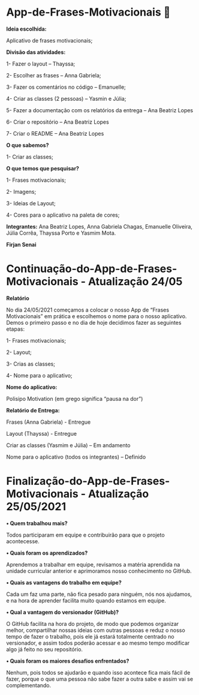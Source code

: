 
# App-de-Frases-Motivacionais 📃

**Ideia escolhida:** 

Aplicativo de frases motivacionais; 

**Divisão das atividades:**

1-	Fazer o layout – Thayssa; 

2-	Escolher as frases – Anna Gabriela; 

3-	Fazer os comentários no código – Emanuelle; 

4-	Criar as classes (2 pessoas) – Yasmin e Júlia;

5-	 Fazer a documentação com os relatórios da entrega – Ana Beatriz Lopes

6-	Criar o repositório – Ana Beatriz Lopes

7-	Criar o README – Ana Beatriz Lopes

**O que sabemos?**

1- Criar as classes;

**O que temos que pesquisar?** 

1- Frases motivacionais;

2- Imagens;

3- Ideias de Layout;

4- Cores para o aplicativo na paleta de cores;



**Integrantes:** Ana Beatriz Lopes, Anna Gabriela Chagas, Emanuelle Oliveira, Júlia Corrêa, Thayssa Porto e Yasmim Mota.

**Firjan Senai**



# Continuação-do-App-de-Frases-Motivacionais - Atualização 24/05


**Relatório**

No dia 24/05/2021 começamos a colocar o nosso App de “Frases Motivacionais” em prática e escolhemos o nome para o nosso aplicativo.
Demos o primeiro passo e no dia de hoje decidimos fazer as seguintes etapas:

1-	Frases motivacionais;

2-	Layout;

3-	Crias as classes;

4-	Nome para o aplicativo; 

**Nome do aplicativo:**


Polisipo Motivation (em grego significa “pausa na dor”)


**Relatório de Entrega:**

Frases (Anna Gabriela) - Entregue

Layout (Thayssa) - Entregue 

Criar as classes (Yasmim e Júlia) – Em andamento

Nome para o aplicativo (todos os integrantes) – Definido



# Finalização-do-App-de-Frases-Motivacionais  - Atualização 25/05/2021

**•	Quem trabalhou mais?**

Todos participaram em equipe e contribuirão para que o projeto acontecesse.

**•	Quais foram os aprendizados?**

Aprendemos a trabalhar em equipe, revisamos a matéria aprendida na unidade curricular anterior e aprimoramos nosso conhecimento no GitHub.

**•	Quais as vantagens do trabalho em equipe?**

Cada um faz uma parte, não fica pesado para ninguém, nós nos ajudamos, e na hora de aprender facilita muito quando estamos em equipe.

**•	Qual a vantagem do versionador (GitHub)?**

O GitHub facilita na hora do projeto, de modo que podemos organizar melhor, compartilhar nossas ideias com outras pessoas e reduz o nosso tempo de fazer o trabalho, pois ele já estará totalmente centrado no versionador, e assim todos poderão acessar e ao mesmo tempo modificar algo já feito no seu repositório. 

**•	Quais foram os maiores desafios enfrentados?**

Nenhum, pois todos se ajudarão e quando isso acontece fica mais fácil de fazer, porque o que uma pessoa não sabe fazer a outra sabe e assim vai se complementando. 

